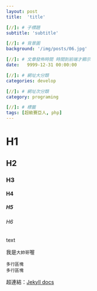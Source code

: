 ```yaml
---
layout: post
title:  'title'

[//]: # 子標題
subtitle: 'subtitle'

[//]: # 背景圖
background: '/img/posts/06.jpg'

[//]: # 文章發佈時間 時間到前端才顯示
date:   9999-12-31 00:00:00

[//]: # 網址大分類
categories: develop

[//]: # 網址次分類
category: programing

[//]: # 標籤
tags: [超級賽亞人, php]
---
```

# H1
## H2
### H3
#### H4
##### H5
###### H6
text

我是``大帥哥``喔

```
多行區塊
多行區塊
```

超連結：[Jekyll docs][jekyll-docs]

[jekyll-docs]: https://jekyllrb.com/docs/home


